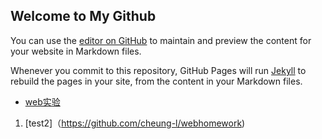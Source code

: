 ## Welcome to My Github

You can use the [editor on GitHub](https://github.com/cheung-l/cheung-l.github.io/edit/main/index.md) to maintain and preview the content for your website in Markdown files.

Whenever you commit to this repository, GitHub Pages will run [Jekyll](https://jekyllrb.com/) to rebuild the pages in your site, from the content in your Markdown files.



-  [web实验](https://github.com/cheung-l/cheung-l.github.io/edit/main/index.md)
1. [test2]（https://github.com/cheung-l/webhomework)
